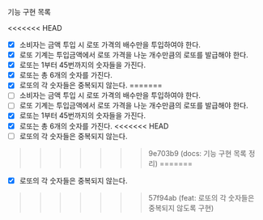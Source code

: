 기능 구현 목록

<<<<<<< HEAD
- [x] 소비자는 금액 투입 시 로또 가격의 배수만을 투입하여야 한다.
- [x] 로또 기계는 투입금액에서 로또 가격을 나눈 개수만큼의 로또를 발급해야 한다.
- [x] 로또는 1부터 45번까지의 숫자들을 가진다.
- [x] 로또는 총 6개의 숫자를 가진다.
- [x] 로또의 각 숫자들은 중복되지 않는다.
=======
- [ ] 소비자는 금액 투입 시 로또 가격의 배수만을 투입하여야 한다.
- [ ] 로또 기계는 투입금액에서 로또 가격을 나눈 개수만큼의 로또를 발급해야 한다.
- [x] 로또는 1부터 45번까지의 숫자들을 가진다.
- [x] 로또는 총 6개의 숫자를 가진다.
<<<<<<< HEAD
- [ ] 로또의 각 숫자들은 중복되지 않는다.
>>>>>>> 9e703b9 (docs: 기능 구현 목록 정리)
=======
- [x] 로또의 각 숫자들은 중복되지 않는다.
>>>>>>> 57f94ab (feat: 로또의 각 숫자들은 중복되지 않도록 구현)
